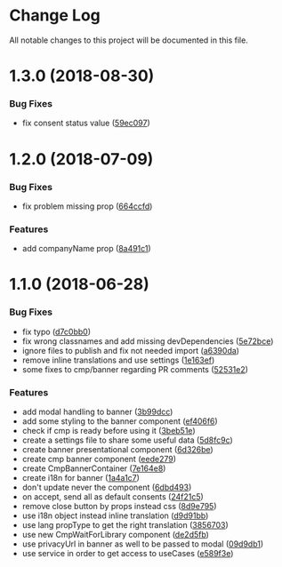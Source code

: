 # Change Log

All notable changes to this project will be documented in this file.

<a name="1.3.0"></a>
# 1.3.0 (2018-08-30)


### Bug Fixes

* fix consent status value ([59ec097](https://github.com/SUI-Components/sui-components/commit/59ec097))



<a name="1.2.0"></a>
# 1.2.0 (2018-07-09)


### Bug Fixes

* fix problem missing prop ([664ccfd](https://github.com/SUI-Components/sui-components/commit/664ccfd))


### Features

* add companyName prop ([8a491c1](https://github.com/SUI-Components/sui-components/commit/8a491c1))



<a name="1.1.0"></a>
# 1.1.0 (2018-06-28)


### Bug Fixes

* fix typo ([d7c0bb0](https://github.com/SUI-Components/sui-components/commit/d7c0bb0))
* fix wrong classnames and add missing devDependencies ([5e72bce](https://github.com/SUI-Components/sui-components/commit/5e72bce))
* ignore files to publish and fix not needed import ([a6390da](https://github.com/SUI-Components/sui-components/commit/a6390da))
* remove inline translations and use settings ([1e163ef](https://github.com/SUI-Components/sui-components/commit/1e163ef))
* some fixes to cmp/banner regarding PR comments ([52531e2](https://github.com/SUI-Components/sui-components/commit/52531e2))


### Features

* add modal handling to banner ([3b99dcc](https://github.com/SUI-Components/sui-components/commit/3b99dcc))
* add some styling to the banner component ([ef406f6](https://github.com/SUI-Components/sui-components/commit/ef406f6))
* check if cmp is ready before using it ([3beb51e](https://github.com/SUI-Components/sui-components/commit/3beb51e))
* create a settings file to share some useful data ([5d8fc9c](https://github.com/SUI-Components/sui-components/commit/5d8fc9c))
* create banner presentational component ([6d326be](https://github.com/SUI-Components/sui-components/commit/6d326be))
* create cmp banner component ([eede279](https://github.com/SUI-Components/sui-components/commit/eede279))
* create CmpBannerContainer ([7e164e8](https://github.com/SUI-Components/sui-components/commit/7e164e8))
* create i18n for banner ([1a4a1c7](https://github.com/SUI-Components/sui-components/commit/1a4a1c7))
* don't update never the component ([6dbd493](https://github.com/SUI-Components/sui-components/commit/6dbd493))
* on accept, send all as default consents ([24f21c5](https://github.com/SUI-Components/sui-components/commit/24f21c5))
* remove close button by props instead css ([8d9e795](https://github.com/SUI-Components/sui-components/commit/8d9e795))
* use i18n object instead inline translation ([d9d91bb](https://github.com/SUI-Components/sui-components/commit/d9d91bb))
* use lang propType to get the right translation ([3856703](https://github.com/SUI-Components/sui-components/commit/3856703))
* use new CmpWaitForLibrary component ([de2d5fb](https://github.com/SUI-Components/sui-components/commit/de2d5fb))
* use privacyUrl in banner as well to be passed to modal ([09d9db1](https://github.com/SUI-Components/sui-components/commit/09d9db1))
* use service in order to get access to useCases ([e589f3e](https://github.com/SUI-Components/sui-components/commit/e589f3e))




